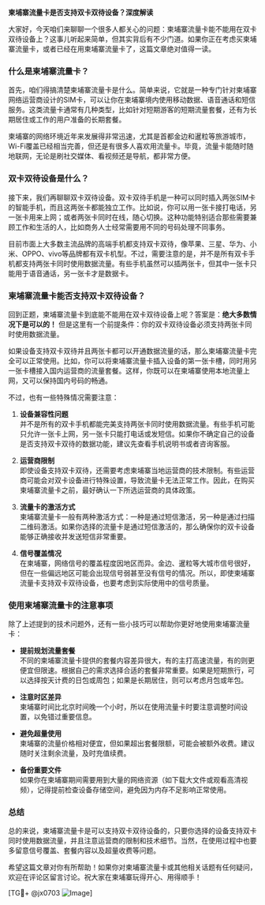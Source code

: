 **柬埔寨流量卡是否支持双卡双待设备？深度解读**

大家好，今天咱们来聊聊一个很多人都关心的问题：柬埔寨流量卡能不能用在双卡双待设备上？这事儿听起来简单，但其实背后有不少门道。如果你正在考虑买柬埔寨流量卡，或者已经在用柬埔寨流量卡了，这篇文章绝对值得一读。

### 什么是柬埔寨流量卡？

首先，咱们得搞清楚柬埔寨流量卡是什么。简单来说，它就是一种专门针对柬埔寨网络运营商设计的SIM卡，可以让你在柬埔寨境内使用移动数据、语音通话和短信服务。这类流量卡通常有几种类型，比如针对短期游客的短期流量套餐，还有为长期居住或工作的用户准备的长期套餐。

柬埔寨的网络环境近年来发展得非常迅速，尤其是首都金边和暹粒等旅游城市，Wi-Fi覆盖已经相当完善，但还是有很多人喜欢用流量卡。毕竟，流量卡能随时随地联网，无论是刷社交媒体、看视频还是导航，都非常方便。

### 双卡双待设备是什么？

接下来，我们再聊聊双卡双待设备。双卡双待手机是一种可以同时插入两张SIM卡的智能手机，而且这两张卡都能独立工作。比如说，你可以用一张卡接打电话，另一张卡用来上网；或者两张卡同时在线，随心切换。这种功能特别适合那些需要兼顾工作和生活的人，比如商务人士经常需要用不同的号码处理不同事务。

目前市面上大多数主流品牌的高端手机都支持双卡双待，像苹果、三星、华为、小米、OPPO、vivo等品牌都有双卡机型。不过，需要注意的是，并不是所有双卡手机都支持两张卡同时使用数据流量。有些手机虽然可以插两张卡，但其中一张卡只能用于语音通话，另一张卡才是数据卡。

### 柬埔寨流量卡能否支持双卡双待设备？

回到正题，柬埔寨流量卡到底能不能用在双卡双待设备上呢？答案是：**绝大多数情况下是可以的！** 但是这里有一个前提条件：你的双卡双待设备必须支持两张卡同时使用数据流量。

如果设备支持双卡双待并且两张卡都可以开通数据流量的话，那么柬埔寨流量卡完全可以正常使用。比如，你可以将柬埔寨流量卡插入设备的第一张卡槽，同时用另一张卡槽接入国内运营商的流量套餐。这样，你既可以在柬埔寨使用本地流量上网，又可以保持国内号码的畅通。

不过，也有一些特殊情况需要注意：

1. **设备兼容性问题**  
   并不是所有的双卡手机都能完美支持两张卡同时使用数据流量。有些手机可能只允许一张卡上网，另一张卡只能打电话或发短信。如果你不确定自己的设备是否支持双卡双待的数据功能，建议先查看手机说明书或者咨询客服。

2. **运营商限制**  
   即使设备支持双卡双待，还需要考虑柬埔寨当地运营商的技术限制。有些运营商可能会对双卡设备进行特殊设置，导致流量卡无法正常工作。因此，在购买柬埔寨流量卡之前，最好确认一下所选运营商的具体政策。

3. **流量卡的激活方式**  
   柬埔寨流量卡一般有两种激活方式：一种是通过短信激活，另一种是通过扫描二维码激活。如果你选择的流量卡是通过短信激活的，那么确保你的双卡设备能够正确接收并发送短信非常重要。

4. **信号覆盖情况**  
   在柬埔寨，网络信号的覆盖程度因地区而异。金边、暹粒等大城市信号很好，但在一些偏远地区可能会出现信号弱甚至没有信号的情况。所以，即使柬埔寨流量卡支持双卡双待设备，也要考虑到实际使用中的信号质量。

### 使用柬埔寨流量卡的注意事项

除了上述提到的技术问题外，还有一些小技巧可以帮助你更好地使用柬埔寨流量卡：

- **提前规划流量套餐**  
  不同的柬埔寨流量卡提供的套餐内容差异很大，有的主打高速流量，有的则更便宜但限速。根据自己的需求选择合适的套餐非常重要。如果是短期旅行，可以选择按天计费的日包或周包；如果是长期居住，则可以考虑月包或年包。

- **注意时区差异**  
  柬埔寨时间比北京时间晚一个小时，所以在使用流量卡时要注意调整时间设置，以免错过重要信息。

- **避免超量使用**  
  柬埔寨的流量价格相对便宜，但如果超出套餐限额，可能会被额外收费。建议随时关注剩余流量，及时充值续费。

- **备份重要文件**  
  如果你在柬埔寨期间需要用到大量的网络资源（如下载大文件或观看高清视频），记得提前检查设备存储空间，避免因为内存不足影响正常使用。

### 总结

总的来说，柬埔寨流量卡是可以支持双卡双待设备的，只要你选择的设备支持双卡同时使用数据流量，并且注意运营商的限制和技术细节。当然，在使用过程中也要多留意信号覆盖、套餐内容以及超量收费等问题。

希望这篇文章对你有所帮助！如果你对柬埔寨流量卡或其他相关话题有任何疑问，欢迎在评论区留言讨论。祝大家在柬埔寨玩得开心、用得顺手！

[TG💪+ @jx0703 ![Image](https://github.com/user-attachments/assets/dbca1d08-cadb-493c-b0ec-ad6f7a83f270)]
